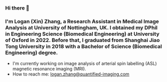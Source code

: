 ### Hi there 👋
### I'm Logan (Xin) Zhang, a Research Assistant in Medical Image Analysis at University of Nottingham, UK. I obtained my DPhil in Engineering Science (Biomedical Engineering) at University of Oxford in 2022. Before that, I graduated from Shanghai Jiao Tong University in 2018 with a Bachelor of Science (Biomedical Engineering) degree. 
- I'm currently working on image analysis of arterial spin labelling (ASL) magnetic resonance imaging (MRI).
- How to reach me: logan.zhang@quantified-imaging.com

<!--
**logannii/logannii** is a ✨ _special_ ✨ repository because its `README.md` (this file) appears on your GitHub profile.

Here are some ideas to get you started:

- 🔭 I’m currently working on ...
- 🌱 I’m currently learning ...
- 👯 I’m looking to collaborate on ...
- 🤔 I’m looking for help with ...
- 💬 Ask me about ...
- 📫 How to reach me: ...
- 😄 Pronouns: ...
- ⚡ Fun fact: ...
-->
